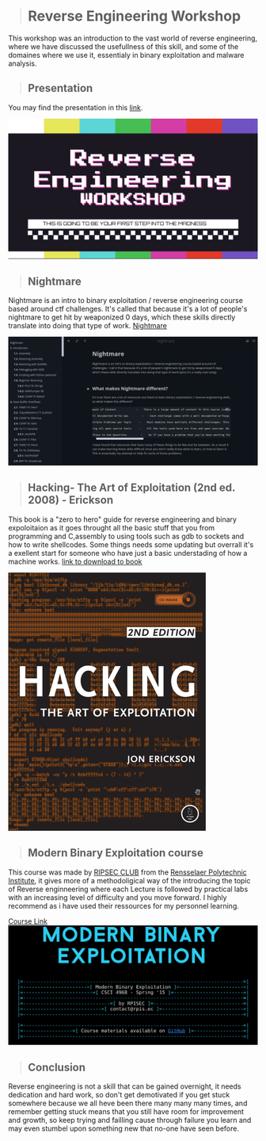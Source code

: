 ># Reverse Engineering Workshop

This workshop was an introduction to the vast world of reverse engineering, where we have discussed the usefullness of this skill, and some of the domaines where we use it, essentialy in binary exploitation and malware analysis.

>## Presentation 
You may find the presentation in this [link](https://drive.google.com/file/d/1YRF_8nWtwT4Lcym2GbGvnVcTrEPEx7M4/view?usp=sharing).

![Presentation](images/presentationn.png)


>## Nightmare 
Nightmare is an intro to binary exploitation / reverse engineering course based around ctf challenges. It's called that because it's a lot of people's nightmare to get hit by weaponized 0 days, which these skills directly translate into doing that type of work. [Nightmare](https://guyinatuxedo.github.io/)

![Nightmare](images/Nighmare.png)


>## Hacking- The Art of Exploitation (2nd ed. 2008) - Erickson
This book is a "zero to hero" guide for reverse engineering and binary expoloitaion as it goes throught all the basic stuff that you from programming and C,assembly to using tools such as gdb to sockets and how to write shellcodes. Some things needs some updating but overrall it's a exellent start for someone who have just a basic understading of how a machine works.
[link to download to book](https://drive.google.com/file/d/1WgN5smh1dOJHtN_RJl_Xo4-G85LIZaBG/view?usp=sharing)


![Hacking the art of exploitation](images/booo.png)


>## Modern Binary Exploitation course 
This course was made by [RIPSEC CLUB](https://rpis.ec/) from the [Rensselaer Polytechnic Institute](https://rpi.edu/), it gives more of a methodoligical way of the introducing the topic of Reverse enginneering where each Lecture is followed by practical labs with an increasing level of difficulty and you move forward. I highly recommend as i have used their ressources for my personnel learning.

[Course Link](http://security.cs.rpi.edu/courses/binexp-spring2015/)
![](images/course.png)


>## Conclusion
Reverse engineering is not a skill that can be gained overnight, it needs dedication and hard work, so don't get demotivated if you get stuck somewhere because we all heve been there many many many times, and remember getting stuck means that you still have room for improvement and growth, so keep trying and failling cause through failure you learn and may even stumbel upon something new that no-one have seen before.

